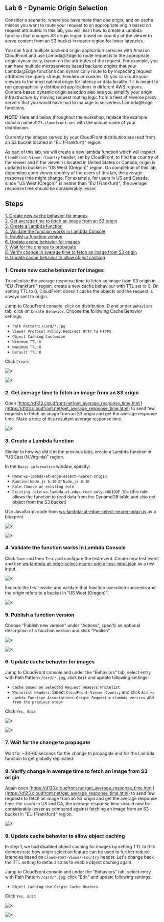 ## Lab 6 - Dynamic Origin Selection

Consider a scenario, where you have more than one origin, and on cache misses you want to route your request to an appropriate origin based on request attributes. 
In this lab, you will learn how to create a Lambda function that changes S3 origin region based on country of the viewer to serve content from an S3 bucket in nearer region for lower latencies.

You can front multiple backend origin application services with Amazon CloudFront and use Lambda@Edge to route requests to the appropriate origin dynamically, based on the attributes of the request. For example, you can have multiple microservices based backend origins that your Lambda@Edge functions can dynamically route to by inspecting request attributes like query strings, headers or cookies. Or you can route your viewers to the most optimal origin for latency or data locality if it is meant to run geographically distributed applications in different AWS regions. Content-based dynamic origin selection also lets you simplify your origin infrastructure by moving request routing logic from a fleet of reverse proxy servers that you would have had to manage to serverless Lambda@Edge functions.

**NOTE:** Here and below throughout the workshop, replace the example domain name `d123.cloudfront.net` with the unique name of your distribution.

Currently the images served by your CloudFront distribution are read from an S3 bucket located in "EU (Frankfurt)" region. 

As part of this lab, we will create a new lambda function which will inspect `CloudFront-Viewer-Country` header, set by CloudFront, to find the country of the viewer and if the viewer is located in United States or Canada, origin is updated to bucket in "US West (Oregon)" region. On completion of this lab, depending upon viewer country of the users of this lab, the average response time might change. For example, for users in US and Canada, since "US West (Oregon)" is nearer than "EU (Frankfurt)", the average response time should be considerably lesser.

## Steps

[1. Create new cache behavior for images](#1-create-new-cache-behavior-for-images)  
[2. Get average time to fetch an image from an S3 origin](#2-get-average-time-to-fetch-an-image-from-an-s3-origin)  
[3. Create a Lambda function](#3-create-a-lambda-function)  
[4. Validate the function works in Lambda Console](#4-validate-the-function-works-in-lambda-console)  
[5. Publish a function version](#5-publish-a-function-version)  
[6. Update cache behavior for images](#6-update-cache-behavior-for-images)  
[7. Wait for the change to propagate](#7-wait-for-the-change-to-propagate)  
[8. Verify change in average time to fetch an image from S3 origin](#8-verify-change-in-average-time-to-fetch-an-image-from-s3-origin)  
[9. Update cache behavior to allow object caching](#9-update-cache-behavior-to-allow-object-caching)  

### 1. Create new cache behavior for images

To calculate the average response time to fetch an image from S3 origin in "EU (Frankfurt)" region, create a new cache behaviour with TTL set to 0. On setting TTL to 0, CloudFront doesn't cache the objects and the request is always sent to origin.

Jump to CloudFront console, click on distribution ID and under `Behaviors` tab, click on `Create Behavior`. Choose the following Cache Behavior settings:
* `Path Pattern`: `/card/*.jpg`
* `Viewer Protocol Policy`: `Redirect HTTP to HTTPS`
* `Object Caching`: `Customize`
* `Minimum TTL`: `0`
* `Maximum TTL`: `0`
* `Default TTL`: `0`

Click `Create`

<kbd>![x](./img/create-new-behavior.png)</kbd>

<kbd>![x](./img/create-new-behavior2.png)</kbd>

### 2. Get average time to fetch an image from an S3 origin

Open [https://d123.cloudfront.net/get_average_response_time.html](https://d123.cloudfront.net/get_average_response_time.html) to send few requests to fetch an image from an S3 origin and get the average response time. Make a note of this resultant average response time.

<kbd>![x](./img/get-average-response-time.png)</kbd>

### 3. Create a Lambda function

Similar to how we did it in the previous labs, create a Lambda function in "US East (N.Virginia)" region.

In the `Basic information` window, specify:
* `Name`: `ws-lambda-at-edge-select-nearer-origin`
* `Runtime`: `Node.js 6.10` or `Node.js 8.10`
* `Role`: `Choose an existing role`
* `Existing role`: `ws-lambda-at-edge-read-only-<UNIQUE_ID>` (this role allows the function to read data from the DynamoDB table and also get object from the S3 bucket)

Use JavaScript code from [ws-lambda-at-edge-select-nearer-origin.js](./ws-lambda-at-edge-select-nearer-origin.js) as a blueprint.

<kbd>![x](./img/create-function-select-nearer-origin.png)</kbd>

<kbd>![x](./img/create-function-select-nearer-origin2.png)</kbd>

### 4. Validate the function works in Lambda Console

Click `Save` and then `Test` and configure the test event. Create new test event and use [ws-lambda-at-edge-select-nearer-origin-test-input.json](./ws-lambda-at-edge-select-nearer-origin-test-input.json) as a test input.

<kbd>![x](./img/configure-test-event.png)</kbd>

Execute the test-invoke and validate that function execution succeeds and the origin refers to a bucket in "US West (Oregon)".

<kbd>![x](./img/test-invoke-select-nearer-origin.png)</kbd>

### 5. Publish a function version

Choose "Publish new version" under "Actions", specify an optional description of a function version and click "Publish".

<kbd>![x](./img/publish-function-version.png)</kbd>

<kbd>![x](./img/publish-function-version2.png)</kbd>


### 6. Update cache behavior for images

Jump to CloudFront console and under the "Behaviors" tab, select entry with Path Pattern `/card/*.jpg`, click `Edit` and update following settings:
* `Cache Based on Selected Request Headers`: `Whitelist`
* `Whitelist Headers`: Select `CloudFront-Viewer-Country` and click `Add >>`
* `Lambda Function Associations`: `Origin Request` = `<lambda version ARN from the previous step>`

 Click `Yes, Edit`

<kbd>![x](./img/update-behavior.png)</kbd>

<kbd>![x](./img/update-behavior2.png)</kbd>

### 7. Wait for the change to propagate

Wait for ~30-60 seconds for the change to propagate and for the Lambda function to get globally replicated.

### 8. Verify change in average time to fetch an image from S3 origin

Again open [https://d123.cloudfront.net/get_average_response_time.html](https://d123.cloudfront.net/get_average_response_time.html) to send few requests to fetch an image from an S3 origin and get the average response time. For users in US and CA, the average response time should now be considerably lesser as compared against fetching an image from an S3 bucket in "EU (Frankfurt)" region.

<kbd>![x](./img/get-updated-average-response-time.png)</kbd>

### 9. Update cache behavior to allow object caching

In step 1, we had disabled object caching for images by setting TTL to 0 to demonstrate how origin selection feature can be used to further reduce latencies based on `CloudFront-Viewer-Country` header. Let's change back the TTL setting to default so as to enable object caching again.

Jump to CloudFront console and under the "Behaviors" tab, select entry with Path Pattern `/card/*.jpg`, click "Edit" and update following settings:
* `Object Caching`: `Use Origin Cache Headers`

Click `Yes, Edit`

<kbd>![x](./img/update-behavior.png)</kbd>

<kbd>![x](./img/update-behavior-ttl.png)</kbd>